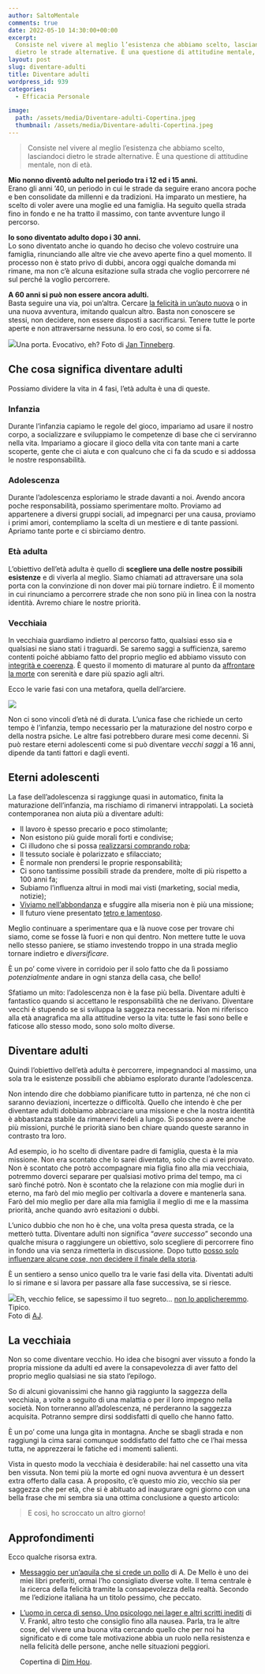 ```yaml
---
author: SaltoMentale
comments: true
date: 2022-05-10 14:30:00+00:00
excerpt:
  Consiste nel vivere al meglio l’esistenza che abbiamo scelto, lasciandoci
  dietro le strade alternative. È una questione di attitudine mentale, non di età.
layout: post
slug: diventare-adulti
title: Diventare adulti
wordpress_id: 939
categories:
  - Efficacia Personale

image:
  path: /assets/media/Diventare-adulti-Copertina.jpeg
  thumbnail: /assets/media/Diventare-adulti-Copertina.jpeg
---
```


> Consiste nel vivere al meglio l’esistenza che abbiamo scelto, lasciandoci dietro le strade alternative. È una questione di attitudine mentale, non di età.


**Mio nonno diventò adulto nel periodo tra i 12 ed i 15 anni.**  
Erano gli anni ’40, un periodo in cui le strade da seguire erano ancora poche e ben consolidate da millenni e da tradizioni. Ha imparato un mestiere, ha scelto di voler avere una moglie ed una famiglia. Ha seguito quella strada fino in fondo e ne ha tratto il massimo, con tante avventure lungo il percorso.

**Io sono diventato adulto dopo i 30 anni.**  
Lo sono diventato anche io quando ho deciso che volevo costruire una famiglia, rinunciando alle altre vie che avevo aperte fino a quel momento. Il processo non è stato privo di dubbi, ancora oggi qualche domanda mi rimane, ma non c’è alcuna esitazione sulla strada che voglio percorrere né sul perché la voglio percorrere.

**A 60 anni si può non essere ancora adulti.**  
Basta seguire una via, poi un’altra. Cercare [la felicità in un’auto nuova](/stai-regalandoti-carbone/) o in una nuova avventura, imitando qualcun altro. Basta non conoscere se stessi, non decidere, non essere disposti a sacrificarsi. Tenere tutte le porte aperte e non attraversarne nessuna. Io ero così, so come si fa.

![](/assets/media/Diventare-adulti-Porta.jpeg)Una porta. Evocativo, eh? Foto di [Jan Tinneberg](https://unsplash.com/@craft_ear?utm_source=unsplash&utm_medium=referral&utm_content=creditCopyText).

## Che cosa significa diventare adulti

Possiamo dividere la vita in 4 fasi, l’età adulta è una di queste.

### Infanzia

Durante l’infanzia capiamo le regole del gioco, impariamo ad usare il nostro corpo, a socializzare e sviluppiamo le competenze di base che ci serviranno nella vita. Impariamo a giocare il gioco della vita con tante mani a carte scoperte, gente che ci aiuta e con qualcuno che ci fa da scudo e si addossa le nostre responsabilità.

### Adolescenza

Durante l’adolescenza esploriamo le strade davanti a noi. Avendo ancora poche responsabilità, possiamo sperimentare molto. Proviamo ad appartenere a diversi gruppi sociali, ad impegnarci per una causa, proviamo i primi amori, contempliamo la scelta di un mestiere e di tante passioni. Apriamo tante porte e ci sbirciamo dentro.

### Età adulta

L’obiettivo dell’età adulta è quello di **scegliere una delle nostre possibili esistenze** e di viverla al meglio. Siamo chiamati ad attraversare una sola porta con la convinzione di non dover mai più tornare indietro. È il momento in cui rinunciamo a percorrere strade che non sono più in linea con la nostra identità. Avremo chiare le nostre priorità.

### Vecchiaia

In vecchiaia guardiamo indietro al percorso fatto, qualsiasi esso sia e qualsiasi ne siano stati i traguardi. Se saremo saggi a sufficienza, saremo contenti poiché abbiamo fatto del proprio meglio ed abbiamo vissuto con [integrità e coerenza](/misurare-la-coerenza/). È questo il momento di maturare al punto da [affrontare la morte](/affrontare-la-morte/) con serenità e dare più spazio agli altri.

Ecco le varie fasi con una metafora, quella dell’arciere.

![](/assets/media/Diventare-adulti-Traiettoria-della-vita.jpg)

Non ci sono vincoli d’età né di durata. L’unica fase che richiede un certo tempo è l’infanzia, tempo necessario per la maturazione del nostro corpo e della nostra psiche. Le altre fasi potrebbero durare mesi come decenni. Si può restare eterni adolescenti come si può diventare _vecchi saggi_ a 16 anni, dipende da tanti fattori e dagli eventi.

## Eterni adolescenti

La fase dell’adolescenza si raggiunge quasi in automatico, finita la maturazione dell’infanzia, ma rischiamo di rimanervi intrappolati. La società contemporanea non aiuta più a diventare adulti:

- Il lavoro è spesso precario e poco stimolante;
- Non esistono più guide morali forti e condivise;
- Ci illudono che si possa [realizzarsi comprando roba](/ricchi-sfondati/);
- Il tessuto sociale è polarizzato e sfilacciato;
- È normale non prendersi le proprie responsabilità;
- Ci sono tantissime possibili strade da prendere, molte di più rispetto a 100 anni fa;
- Subiamo l’influenza altrui in modi mai visti (marketing, social media, notizie);
- [Viviamo nell’abbondanza](/la-formula-per-la-ricchezza/) e sfuggire alla miseria non è più una missione;
- Il futuro viene presentato [tetro e lamentoso](/smettere-di-lamentarsi/).

Meglio continuare a sperimentare qua e là nuove cose per trovare chi siamo, come se fosse là fuori e non qui dentro. Non mettere tutte le uova nello stesso paniere, se stiamo investendo troppo in una strada meglio tornare indietro e _diversificare_.

È un po’ come vivere in corridoio per il solo fatto che da lì possiamo _potenzialmente_ andare in ogni stanza della casa, che bello!

Sfatiamo un mito: l’adolescenza non è la fase più bella. Diventare adulti è fantastico quando si accettano le responsabilità che ne derivano. Diventare vecchi è stupendo se si sviluppa la saggezza necessaria. Non mi riferisco alla età anagrafica ma alla attitudine verso la vita: tutte le fasi sono belle e faticose allo stesso modo, sono solo molto diverse.

## Diventare adulti

Quindi l’obiettivo dell’età adulta è percorrere, impegnandoci al massimo, una sola tra le esistenze possibili che abbiamo esplorato durante l’adolescenza.

Non intendo dire che dobbiamo pianificare tutto in partenza, né che non ci saranno deviazioni, incertezze o difficoltà. Quello che intendo è che per diventare adulti dobbiamo abbracciare una missione e che la nostra identità è abbastanza stabile da rimanervi fedeli a lungo. Si possono avere anche più missioni, purché le priorità siano ben chiare quando queste saranno in contrasto tra loro.

Ad esempio, io ho scelto di diventare padre di famiglia, questa è la mia missione. Non era scontato che lo sarei diventato, solo che ci avrei provato. Non è scontato che potrò accompagnare mia figlia fino alla mia vecchiaia, potremmo doverci separare per qualsiasi motivo prima del tempo, ma ci sarò finché potrò. Non è scontato che la relazione con mia moglie duri in eterno, ma farò del mio meglio per coltivarla a dovere e mantenerla sana. Farò del mio meglio per dare alla mia famiglia il meglio di me e la massima priorità, anche quando avrò esitazioni o dubbi.

L’unico dubbio che non ho è che, una volta presa questa strada, ce la metterò tutta. Diventare adulti non significa “_avere successo_” secondo una qualche misura o raggiungere un obiettivo, solo scegliere di percorrere fino in fondo una via senza rimetterla in discussione. Dopo tutto [posso solo influenzare alcune cose, non decidere il finale della storia](/guerre-inventate/).

È un sentiero a senso unico quello tra le varie fasi della vita. Diventati adulti lo si rimane e si lavora per passare alla fase successiva, se si riesce.

![](/assets/media/Diventare-adulti-Anziano.jpeg)Eh, vecchio felice, se sapessimo il tuo segreto… [non lo applicheremmo](/non-esistono-segreti/). Tipico.  
Foto di [AJ](https://unsplash.com/@alaistair?utm_source=unsplash&utm_medium=referral&utm_content=creditCopyText).

## La vecchiaia

Non so come diventare vecchio. Ho idea che bisogni aver vissuto a fondo la propria missione da adulti ed avere la consapevolezza di aver fatto del proprio meglio qualsiasi ne sia stato l’epilogo.

So di alcuni giovanissimi che hanno già raggiunto la saggezza della vecchiaia, a volte a seguito di una malattia o per il loro impegno nella società. Non torneranno all’adolescenza, né perderanno la saggezza acquisita. Potranno sempre dirsi soddisfatti di quello che hanno fatto.

È un po’ come una lunga gita in montagna. Anche se sbagli strada e non raggiungi la cima sarai comunque soddisfatto del fatto che ce l’hai messa tutta, ne apprezzerai le fatiche ed i momenti salienti.

Vista in questo modo la vecchiaia è desiderabile: hai nel cassetto una vita ben vissuta. Non temi più la morte ed ogni nuova avventura è un dessert extra offerto dalla casa. A proposito, c’è questo mio zio, vecchio sia per saggezza che per età, che si è abituato ad inaugurare ogni giorno con una bella frase che mi sembra sia una ottima conclusione a questo articolo:

> E così, ho scroccato un altro giorno!


## Approfondimenti

Ecco qualche risorsa extra.

- [Messaggio per un’aquila che si crede un pollo](https://amzn.to/3qRPoXf) di A. De Mello è uno dei miei libri preferiti, ormai l’ho consigliato diverse volte. Il tema centrale è la ricerca della felicità tramite la consapevolezza della realtà. Secondo me l’edizione italiana ha un titolo pessimo, che peccato.
- [L’uomo in cerca di senso. Uno psicologo nei lager e altri scritti inediti](https://amzn.to/3Lvhz6k) di V. Frankl, altro testo che consiglio fino alla nausea. Parla, tra le altre cose, del vivere una buona vita cercando quello che per noi ha significato e di come tale motivazione abbia un ruolo nella resistenza e nella felicità delle persone, anche nelle situazioni peggiori.

  Copertina di <a href="https://unsplash.com/@dimhou?utm_source=unsplash&utm_medium=referral&utm_content=creditCopyText">Dim Hou</a>.
